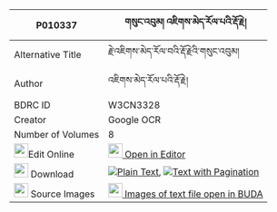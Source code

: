 |P010337|གསུང་འབུམ། འཇིགས་མེད་རོལ་པའི་རྡོ་རྗེ། 
| --- | --- 
|Alternative Title |རྗེ་འཇིགས་མེད་རོལ་བའི་རྡོ་རྗེའི་གསུང་འབུམ།
|Author| འཇིགས་མེད་རོལ་པའི་རྡོ་རྗེ།
|BDRC ID | W3CN3328
|Creator | Google OCR
|Number of Volumes| 8
|<img width="25" src="https://img.icons8.com/color/25/000000/edit-property.png">Edit Online| [<img width="25" src="https://avatars.githubusercontent.com/u/45091458?s=200&v=4"> Open in Editor](http://editor.openpecha.org/P010337)
|<img width="25" src="https://img.icons8.com/fluent/48/000000/download-2.png"/>  Download | [![](https://img.icons8.com/color/20/000000/txt.png)Plain Text](https://github.com/Openpecha/P010337/releases/download/v1/sungbum_jikme_rolpa_i_dorje_plain_P010337.zip), [![](https://img.icons8.com/color/20/000000/txt.png)Text with Pagination](https://github.com/Openpecha/P010337/releases/download/v1/sungbum_jikme_rolpa_i_dorje_pages_P010337.zip)
|<img width="25" src="https://img.icons8.com/plasticine/100/000000/pictures-folder.png"/>  Source Images | [<img width="25" src="https://library.bdrc.io/icons/BUDA-small.svg"> Images of text file open in BUDA](https://library.bdrc.io/show/bdr:W3CN3328)